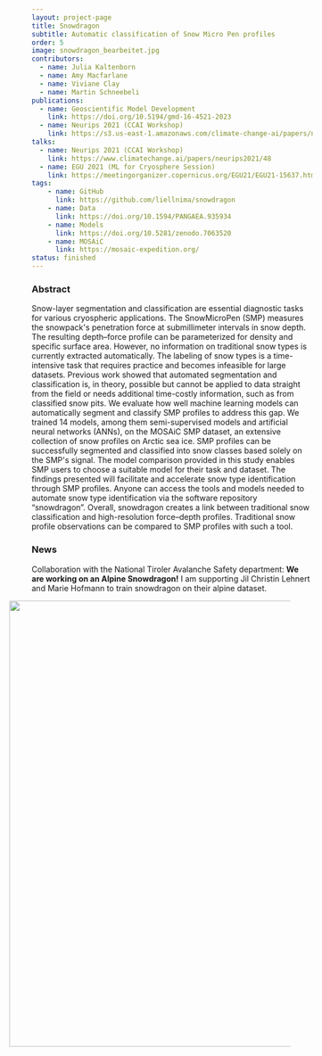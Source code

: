 ```yaml
---
layout: project-page
title: Snowdragon
subtitle: Automatic classification of Snow Micro Pen profiles
order: 5
image: snowdragon_bearbeitet.jpg
contributors:
  - name: Julia Kaltenborn
  - name: Amy Macfarlane
  - name: Viviane Clay
  - name: Martin Schneebeli
publications:
  - name: Geoscientific Model Development
    link: https://doi.org/10.5194/gmd-16-4521-2023
  - name: Neurips 2021 (CCAI Workshop)
    link: https://s3.us-east-1.amazonaws.com/climate-change-ai/papers/neurips2021/48/paper.pdf
talks:
  - name: Neurips 2021 (CCAI Workshop)
    link: https://www.climatechange.ai/papers/neurips2021/48
  - name: EGU 2021 (ML for Cryosphere Session)
    link: https://meetingorganizer.copernicus.org/EGU21/EGU21-15637.html
tags:
    - name: GitHub
      link: https://github.com/liellnima/snowdragon
    - name: Data
      link: https://doi.org/10.1594/PANGAEA.935934
    - name: Models
      link: https://doi.org/10.5281/zenodo.7063520
    - name: MOSAiC
      link: https://mosaic-expedition.org/
status: finished
---
```


### Abstract

Snow-layer segmentation and classification are essential diagnostic tasks for various cryospheric applications. The SnowMicroPen (SMP) measures the snowpack's penetration force at submillimeter intervals in snow depth. The resulting depth–force profile can be parameterized for density and specific surface area. However, no information on traditional snow types is currently extracted automatically. The labeling of snow types is a time-intensive task that requires practice and becomes infeasible for large datasets. Previous work showed that automated segmentation and classification is, in theory, possible but cannot be applied to data straight from the field or needs additional time-costly information, such as from classified snow pits. We evaluate how well machine learning models can automatically segment and classify SMP profiles to address this gap. We trained 14 models, among them semi-supervised models and artificial neural networks (ANNs), on the MOSAiC SMP dataset, an extensive collection of snow profiles on Arctic sea ice. SMP profiles can be successfully segmented and classified into snow classes based solely on the SMP's signal. The model comparison provided in this study enables SMP users to choose a suitable model for their task and dataset. The findings presented will facilitate and accelerate snow type identification through SMP profiles. Anyone can access the tools and models needed to automate snow type identification via the software repository “snowdragon”. Overall, snowdragon creates a link between traditional snow classification and high-resolution force–depth profiles. Traditional snow profile observations can be compared to SMP profiles with such a tool.


### News
Collaboration with the National Tiroler Avalanche Safety department: **We are working on an Alpine Snowdragon!** I am supporting Jil Christin Lehnert and Marie Hofmann to train snowdragon on their alpine dataset.


<img align="right" width="800" style="vertical-align:middle;margin:0px 40px" src="../../assets/images/projects/snowdragon_overview.png">
